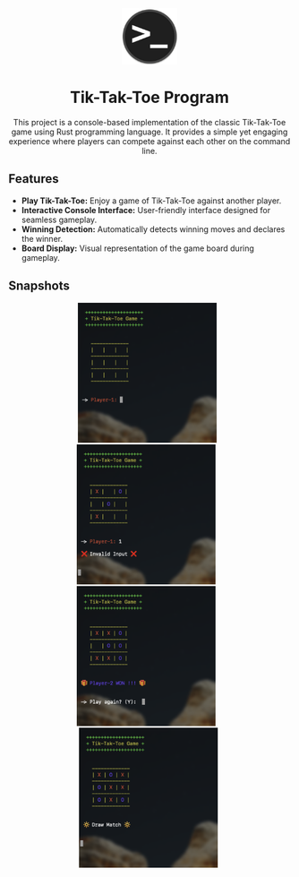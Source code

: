 <div align="center" >
<img style="height:100px;" src="./../.github/assets/terminal.png" /> 
<br />
<h1>Tik-Tak-Toe Program</h1>

This project is a console-based implementation of the classic Tik-Tak-Toe game using Rust programming language. It provides a simple yet engaging experience where players can compete against each other on the command line.

</div>

## Features
- **Play Tik-Tak-Toe:** Enjoy a game of Tik-Tak-Toe against another player.
- **Interactive Console Interface:** User-friendly interface designed for seamless gameplay.
- **Winning Detection:** Automatically detects winning moves and declares the winner.
- **Board Display:** Visual representation of the game board during gameplay.

## Snapshots

<div align="center" >
&nbsp;<img style="height:250px;" src="./.github/image.png" />&nbsp;
&nbsp;<img style="height:250px;" src="./.github/image-1.png" />&nbsp;
&nbsp;<img style="height:250px;" src="./.github/image-2.png" />&nbsp;
&nbsp;<img style="height:250px;" src="./.github/image-3.png" />&nbsp;
</div>